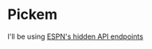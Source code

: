 Pickem
======

I'll be using [ESPN's hidden API endpoints](https://gist.github.com/akeaswaran/b48b02f1c94f873c6655e7129910fc3b)

